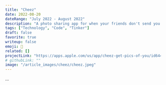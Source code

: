 ```yaml
---
title: "Cheez"
date: 2022-08-20
dateRange: "July 2022 - August 2022"
description: "A photo sharing app for when your friends don't send you the photos from last night — I built the social graph"
tags: ["Technology", "Code", "Tinker"]
draft: false
favorite: true
writeup: false
emoji: 🧀
related: []
projectLink: "https://apps.apple.com/us/app/cheez-get-pics-of-you/id6444137196"
# githubLink: ""
image: "/article_images/cheez/cheez.jpeg"
---
```


...
